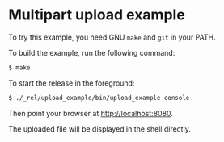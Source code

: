 Multipart upload example
========================

To try this example, you need GNU `make` and `git` in your PATH.

To build the example, run the following command:

``` bash
$ make
```

To start the release in the foreground:

``` bash
$ ./_rel/upload_example/bin/upload_example console
```

Then point your browser at [http://localhost:8080](http://localhost:8080).

The uploaded file will be displayed in the shell directly.
